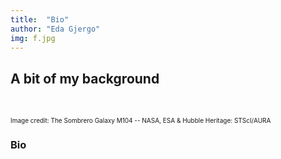 ```yaml
---
title:  "Bio"
author: "Eda Gjergo"
img: f.jpg
---
```


## A bit of my background
&nbsp; &nbsp; &nbsp; &nbsp; &nbsp; &nbsp; &nbsp; &nbsp; &nbsp; &nbsp; &nbsp; &nbsp;

<font size="1">  Image credit: The Sombrero Galaxy M104 -- NASA, ESA & Hubble Heritage: STScI/AURA</font>

### Bio
